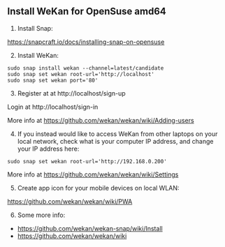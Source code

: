 ## Install WeKan for OpenSuse amd64

1) Install Snap:

https://snapcraft.io/docs/installing-snap-on-opensuse

2) Install WeKan:

```
sudo snap install wekan --channel=latest/candidate
sudo snap set wekan root-url='http://localhost'
sudo snap set wekan port='80'
```

3) Register at at http://localhost/sign-up

Login at http://localhost/sign-in

More info at https://github.com/wekan/wekan/wiki/Adding-users

4) If you instead would like to access WeKan from other
laptops on your local network, check what is your computer
IP address, and change your IP address here:

```
sudo snap set wekan root-url='http://192.168.0.200'
```

More info at https://github.com/wekan/wekan/wiki/Settings

5) Create app icon for your mobile devices on local WLAN:

https://github.com/wekan/wekan/wiki/PWA

6) Some more info:

- https://github.com/wekan/wekan-snap/wiki/Install
- https://github.com/wekan/wekan/wiki
